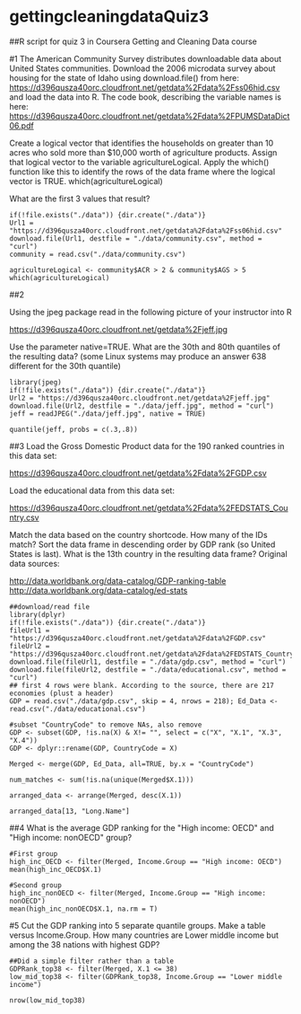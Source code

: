 # gettingcleaningdataQuiz3
##R script for quiz 3 in Coursera Getting and Cleaning Data course

#1
The American Community Survey distributes downloadable data about United States communities. Download the 2006 microdata survey about housing for the state of Idaho using download.file() from here: 
https://d396qusza40orc.cloudfront.net/getdata%2Fdata%2Fss06hid.csv
and load the data into R. The code book, describing the variable names is here:
https://d396qusza40orc.cloudfront.net/getdata%2Fdata%2FPUMSDataDict06.pdf

Create a logical vector that identifies the households on greater than 10 acres who sold more than $10,000 worth of agriculture products. Assign that logical vector to the variable agricultureLogical. Apply the which() function like this to identify the rows of the data frame where the logical vector is TRUE.
which(agricultureLogical)

What are the first 3 values that result?
```
if(!file.exists("./data")) {dir.create("./data")}
Url1 = "https://d396qusza40orc.cloudfront.net/getdata%2Fdata%2Fss06hid.csv"
download.file(Url1, destfile = "./data/community.csv", method = "curl")
community = read.csv("./data/community.csv")

agricultureLogical <- community$ACR > 2 & community$AGS > 5
which(agricultureLogical)
```
##2

Using the jpeg package read in the following picture of your instructor into R

https://d396qusza40orc.cloudfront.net/getdata%2Fjeff.jpg

Use the parameter native=TRUE. What are the 30th and 80th quantiles of the resulting data? (some Linux systems may produce an answer 638 different for the 30th quantile)
```
library(jpeg)
if(!file.exists("./data")) {dir.create("./data")}
Url2 = "https://d396qusza40orc.cloudfront.net/getdata%2Fjeff.jpg"
download.file(Url2, destfile = "./data/jeff.jpg", method = "curl")
jeff = readJPEG("./data/jeff.jpg", native = TRUE)

quantile(jeff, probs = c(.3,.8))
```
##3
Load the Gross Domestic Product data for the 190 ranked countries in this data set:
  
https://d396qusza40orc.cloudfront.net/getdata%2Fdata%2FGDP.csv

Load the educational data from this data set:
  
https://d396qusza40orc.cloudfront.net/getdata%2Fdata%2FEDSTATS_Country.csv

Match the data based on the country shortcode. How many of the IDs match? Sort the data frame in descending order by GDP rank (so United States is last). What is the 13th country in the resulting data frame?
Original data sources:
  
http://data.worldbank.org/data-catalog/GDP-ranking-table
http://data.worldbank.org/data-catalog/ed-stats

```
##download/read file
library(dplyr)
if(!file.exists("./data")) {dir.create("./data")}
fileUrl1 = "https://d396qusza40orc.cloudfront.net/getdata%2Fdata%2FGDP.csv"
fileUrl2 = "https://d396qusza40orc.cloudfront.net/getdata%2Fdata%2FEDSTATS_Country.csv"
download.file(fileUrl1, destfile = "./data/gdp.csv", method = "curl")
download.file(fileUrl2, destfile = "./data/educational.csv", method = "curl")
## first 4 rows were blank. According to the source, there are 217 economies (plust a header)
GDP = read.csv("./data/gdp.csv", skip = 4, nrows = 218); Ed_Data <- read.csv("./data/educational.csv")

#subset "CountryCode" to remove NAs, also remove 
GDP <- subset(GDP, !is.na(X) & X!= "", select = c("X", "X.1", "X.3", "X.4"))
GDP <- dplyr::rename(GDP, CountryCode = X)

Merged <- merge(GDP, Ed_Data, all=TRUE, by.x = "CountryCode")

num_matches <- sum(!is.na(unique(Merged$X.1)))

arranged_data <- arrange(Merged, desc(X.1))

arranged_data[13, "Long.Name"]
```

##4
What is the average GDP ranking for the "High income: OECD" and "High income: nonOECD" group?
```
#First group
high_inc_OECD <- filter(Merged, Income.Group == "High income: OECD")
mean(high_inc_OECD$X.1)

#Second group
high_inc_nonOECD <- filter(Merged, Income.Group == "High income: nonOECD")
mean(high_inc_nonOECD$X.1, na.rm = T)
```

#5
Cut the GDP ranking into 5 separate quantile groups. Make a table versus Income.Group. How many countries are Lower middle income but among the 38 nations with highest GDP?
```
##Did a simple filter rather than a table
GDPRank_top38 <- filter(Merged, X.1 <= 38)
low_mid_top38 <- filter(GDPRank_top38, Income.Group == "Lower middle income")

nrow(low_mid_top38)
```
